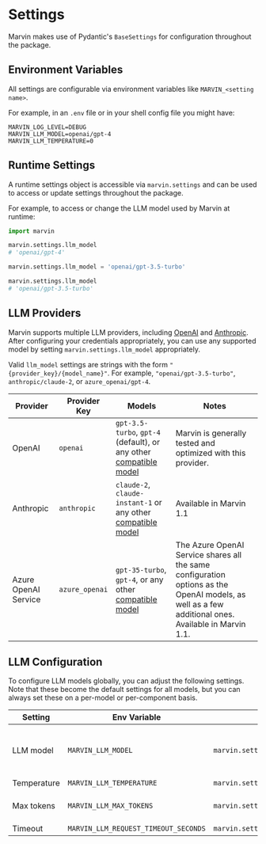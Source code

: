 # Settings

Marvin makes use of Pydantic's `BaseSettings` for configuration throughout the package.

## Environment Variables
All settings are configurable via environment variables like `MARVIN_<setting name>`.

For example, in an `.env` file or in your shell config file you might have:
```shell
MARVIN_LOG_LEVEL=DEBUG
MARVIN_LLM_MODEL=openai/gpt-4
MARVIN_LLM_TEMPERATURE=0
```

## Runtime Settings
A runtime settings object is accessible via `marvin.settings` and can be used to access or update settings throughout the package.

For example, to access or change the LLM model used by Marvin at runtime:
```python
import marvin

marvin.settings.llm_model
# 'openai/gpt-4'

marvin.settings.llm_model = 'openai/gpt-3.5-turbo'

marvin.settings.llm_model
# 'openai/gpt-3.5-turbo'
```

## LLM Providers

Marvin supports multiple LLM providers, including [OpenAI](../providers#openai) and [Anthropic](../providers#anthropic). After configuring your credentials appropriately, you can use any supported model by setting `marvin.settings.llm_model` appropriately. 

Valid `llm_model` settings are strings with the form `"{provider_key}/{model_name}"`. For example, `"openai/gpt-3.5-turbo"`, `anthropic/claude-2`, or `azure_openai/gpt-4`.


| Provider | Provider Key | Models | Notes |
| --- | --- | --- | --- |
| OpenAI | `openai` | `gpt-3.5-turbo`, `gpt-4` (default), or any other [compatible model](https://platform.openai.com/docs/models/) | Marvin is generally tested and optimized with this provider. |
| Anthropic | `anthropic` | `claude-2`, `claude-instant-1` or any other [compatible model](https://docs.anthropic.com/claude/reference/selecting-a-model) | Available in Marvin 1.1|
| Azure OpenAI Service | `azure_openai` | `gpt-35-turbo`, `gpt-4`, or any other [compatible model](https://learn.microsoft.com/en-us/azure/ai-services/openai/concepts/models) | The Azure OpenAI Service shares all the same configuration options as the OpenAI models, as well as a few additional ones. Available in Marvin 1.1.  | 

## LLM Configuration

To configure LLM models globally, you can adjust the following settings. Note that these become the default settings for all models, but you can always set these on a per-model or per-component basis.

| Setting | Env Variable | Runtime Variable | Default | Notes |
| --- | --- | --- |  :---: | --- |
| LLM model | `MARVIN_LLM_MODEL` | `marvin.settings.llm_model` | `openai/gpt-3.5-turbo` | Set the model as `{provider}/{model}`. Defaults to OpenAI's GPT-3.5 model. |
| Temperature | `MARVIN_LLM_TEMPERATURE` | `marvin.settings.llm_temperature` | 0.8 | |
| Max tokens | `MARVIN_LLM_MAX_TOKENS` | `marvin.settings.llm_max_tokens` | 1500 | The maximum number of tokens in a model completion |
| Timeout | `MARVIN_LLM_REQUEST_TIMEOUT_SECONDS` | `marvin.settings.llm_request_timeout_seconds` | 600.0 ||